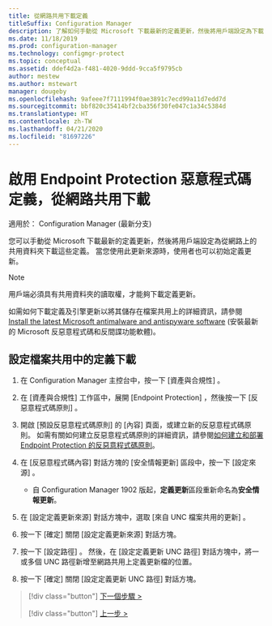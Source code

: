 ```yaml
---
title: 從網路共用下載定義
titleSuffix: Configuration Manager
description: 了解如何手動從 Microsoft 下載最新的定義更新，然後將用戶端設定為下載這些定義。
ms.date: 11/18/2019
ms.prod: configuration-manager
ms.technology: configmgr-protect
ms.topic: conceptual
ms.assetid: ddef4d2a-f481-4020-9ddd-9cca5f9795cb
author: mestew
ms.author: mstewart
manager: dougeby
ms.openlocfilehash: 9afeee7f7111994f0ae3891c7ecd99a11d7edd7d
ms.sourcegitcommit: bbf820c35414bf2cba356f30fe047c1a34c5384d
ms.translationtype: HT
ms.contentlocale: zh-TW
ms.lasthandoff: 04/21/2020
ms.locfileid: "81697226"
---
```

# <a name="enable-endpoint-protection-malware-definitions-to-download-from-a-network-share"></a>啟用 Endpoint Protection 惡意程式碼定義，從網路共用下載

適用於：  Configuration Manager (最新分支)

 您可以手動從 Microsoft 下載最新的定義更新，然後將用戶端設定為從網路上的共用資料夾下載這些定義。 當您使用此更新來源時，使用者也可以初始定義更新。

> [!NOTE]
>  用戶端必須具有共用資料夾的讀取權，才能夠下載定義更新。

 如需如何下載定義及引擎更新以將其儲存在檔案共用上的詳細資訊，請參閱 [Install the latest Microsoft antimalware and antispyware software](https://www.microsoft.com/wdsi/definitions) (安裝最新的 Microsoft 反惡意程式碼和反間諜功能軟體)。

## <a name="to-configure-definition-downloads-from-a-file-share"></a>設定檔案共用中的定義下載

1.  在 Configuration Manager 主控台中，按一下 [資產與合規性]  。

2.  在 [資產與合規性]  工作區中，展開 [Endpoint Protection]  ，然後按一下 [反惡意程式碼原則]  。

3.  開啟 [預設反惡意程式碼原則]  的 [內容] 頁面，或建立新的反惡意程式碼原則。 如需有關如何建立反惡意程式碼原則的詳細資訊，請參閱[如何建立和部署 Endpoint Protection 的反惡意程式碼原則](endpoint-antimalware-policies.md)。

4.  在 [反惡意程式碼內容] 對話方塊的 [安全情報更新]  區段中，按一下 [設定來源]  。
    - 自 Configuration Manager 1902 版起，**定義更新**區段重新命名為**安全情報更新**。

5.  在 [設定定義更新來源]  對話方塊中，選取 [來自 UNC 檔案共用的更新]  。

6.  按一下 [確定]  關閉 [設定定義更新來源]  對話方塊。

7.  按一下 [設定路徑]  。 然後，在 [設定定義更新 UNC 路徑]  對話方塊中，將一或多個 UNC 路徑新增至網路共用上定義更新檔的位置。

8.  按一下 [確定]  關閉 [設定定義更新 UNC 路徑]  對話方塊。


> [!div class="button"]
> [下一個步驟 >](endpoint-antimalware-policies.md)
> 
> [!div class="button"]
> [上一步 >](endpoint-configure-alerts.md)
